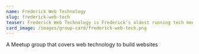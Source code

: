```yaml
---
name: Frederick Web Technology
slug: frederick-web-tech
teaser: Frederick Web Technology is Frederick's oldest running tech meetup group. This group digs into the tech and programming languages that make the web work from frontend to backend.
card_image: /images/group-card/frederick-web-tech.png
---
```

A Meetup group that covers web technology to build websites
